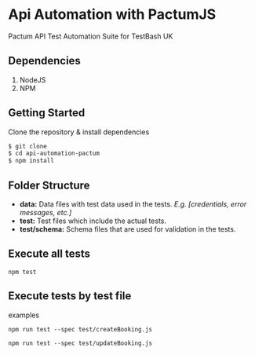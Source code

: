 # Api Automation with PactumJS
Pactum API Test Automation Suite for TestBash UK

## Dependencies
1. NodeJS
2. NPM

## Getting Started
Clone the repository & install dependencies
```sh
$ git clone 
$ cd api-automation-pactum
$ npm install
```

## Folder Structure
- **data:** Data files with test data used in the tests. *E.g. [credentials, error messages, etc.]*
- **test:** Test files which include the actual tests.
- **test/schema:** Schema files that are used for validation in the tests.

## Execute all tests
`npm test`
## Execute tests by test file
examples

`npm run test --spec test/createBooking.js`

`npm run test --spec test/updateBooking.js`
